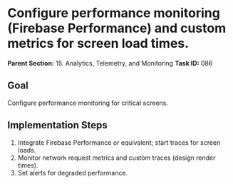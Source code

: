 # Configure performance monitoring (Firebase Performance) and custom metrics for screen load times.

**Parent Section:** 15. Analytics, Telemetry, and Monitoring
**Task ID:** 086

## Goal
Configure performance monitoring for critical screens.

## Implementation Steps
1. Integrate Firebase Performance or equivalent; start traces for screen loads.
2. Monitor network request metrics and custom traces (design render times).
3. Set alerts for degraded performance.
